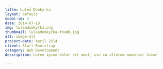 ```yaml
---
title: Luleå Domkyrka
layout: default
modal-id: 1
date: 2014-07-18
img: luleadomkyrka.png
thumbnail: luleadomkyrka-thumb.jpg
alt: image-alt
project-date: April 2014
client: Start Bootstrap
category: Web Development
description: Lorem ipsum dolor sit amet, usu cu alterum nominavi lobortis. At duo novum diceret. Tantas apeirian vix et, usu sanctus postulant inciderint ut, populo diceret necessitatibus in vim. Cu eum dicam feugiat noluisse.

---
```

